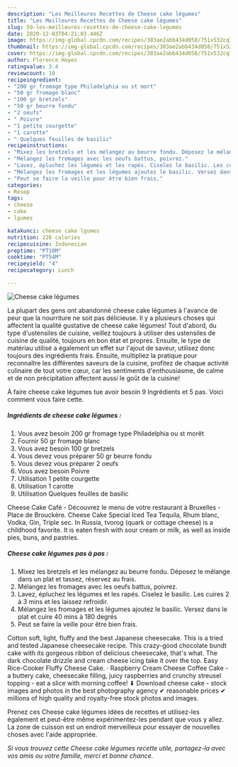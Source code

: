 ```yaml
---
description: "Les Meilleures Recettes de Cheese cake légumes"
title: "Les Meilleures Recettes de Cheese cake légumes"
slug: 59-les-meilleures-recettes-de-cheese-cake-legumes
date: 2020-12-03T04:21:03.446Z
image: https://img-global.cpcdn.com/recipes/303ae2abb434d058/751x532cq70/cheese-cake-legumes-photo-principale-de-la-recette.jpg
thumbnail: https://img-global.cpcdn.com/recipes/303ae2abb434d058/751x532cq70/cheese-cake-legumes-photo-principale-de-la-recette.jpg
cover: https://img-global.cpcdn.com/recipes/303ae2abb434d058/751x532cq70/cheese-cake-legumes-photo-principale-de-la-recette.jpg
author: Florence Hayes
ratingvalue: 3.4
reviewcount: 10
recipeingredient:
- "200 gr fromage type Philadelphia ou st mort"
- "50 gr fromage blanc"
- "100 gr bretzels"
- "50 gr beurre fondu"
- "2 oeufs"
- " Poivre"
- "1 petite courgette"
- "1 carotte"
- " Quelques feuilles de basilic"
recipeinstructions:
- "Mixez les bretzels et les mélangez au beurre fondu. Déposez le mélange dans un plat et tassez, réservez au frais."
- "Mélangez les fromages avec les oeufs battus, poivrez."
- "Lavez, épluchez les légumes et les rapés. Ciselez le basilic. Les cuires 2 à 3 mins et les laissez refroidir."
- "Mélangez les fromages et les légumes ajoutez le basilic. Versez dans le plat et cuire 40 mins à 180 degrés"
- "Peut se faire la veille pour être bien frais."
categories:
- Resep
tags:
- cheese
- cake
- lgumes

katakunci: cheese cake lgumes 
nutrition: 226 calories
recipecuisine: Indonesian
preptime: "PT10M"
cooktime: "PT54M"
recipeyield: "4"
recipecategory: Lunch

---
```



![Cheese cake légumes](https://img-global.cpcdn.com/recipes/303ae2abb434d058/751x532cq70/cheese-cake-legumes-photo-principale-de-la-recette.jpg)

La plupart des gens ont abandonné cheese cake légumes à l'avance de peur que la nourriture ne soit pas délicieuse. Il y a plusieurs choses qui affectent la qualité gustative de cheese cake légumes! Tout d'abord, du type d'ustensiles de cuisine, veillez toujours à utiliser des ustensiles de cuisine de qualité, toujours en bon état et propres. Ensuite, le type de matériau utilisé a également un effet sur l'ajout de saveur, utilisez donc toujours des ingrédients frais. Ensuite, multipliez la pratique pour reconnaître les différentes saveurs de la cuisine, profitez de chaque activité culinaire de tout votre cœur, car les sentiments d'enthousiasme, de calme et de non précipitation affectent aussi le goût de la cuisine!

<!--inarticleads1-->

À faire cheese cake légumes tue avoir besoin 9 Ingrédients et 5 pas. Voici comment vous faire cette.

##### Ingrédients de cheese cake légumes :

1. Vous avez besoin 200 gr fromage type Philadelphia ou st morêt
1. Fournir 50 gr fromage blanc
1. Vous avez besoin 100 gr bretzels
1. Vous devez vous préparer 50 gr beurre fondu
1. Vous devez vous préparer 2 oeufs
1. Vous avez besoin  Poivre
1. Utilisation 1 petite courgette
1. Utilisation 1 carotte
1. Utilisation  Quelques feuilles de basilic


Cheese Cake Café - Découvrez le menu de votre restaurant à Bruxelles - Place de Brouckère. Cheese Cake Special Iced Tea Tequila, Rhum blanc, Vodka, Gin, Triple sec. In Russia, tvorog (quark or cottage cheese) is a childhood favorite. It is eaten fresh with sour cream or milk, as well as inside pies, buns, and pastries. 

<!--inarticleads2-->

##### Cheese cake légumes pas à pas :

1. Mixez les bretzels et les mélangez au beurre fondu. Déposez le mélange dans un plat et tassez, réservez au frais.
1. Mélangez les fromages avec les oeufs battus, poivrez.
1. Lavez, épluchez les légumes et les rapés. Ciselez le basilic. Les cuires 2 à 3 mins et les laissez refroidir.
1. Mélangez les fromages et les légumes ajoutez le basilic. Versez dans le plat et cuire 40 mins à 180 degrés
1. Peut se faire la veille pour être bien frais.


Cotton soft, light, fluffy and the best Japanese cheesecake. This is a tried and tested Japanese cheesecake recipe. This crazy-good chocolate bundt cake with its gorgeous ribbon of delicious cheesecake, that&#39;s what. The dark chocolate drizzle and cream cheese icing take it over the top. Easy Rice-Cooker Fluffy Cheese Cake. · Raspberry Cream Cheese Coffee Cake - a buttery cake, cheesecake filling, juicy raspberries and crunchy streusel topping - eat a slice with morning coffee! ⬇ Download cheese cake - stock images and photos in the best photography agency ✔ reasonable prices ✔ millions of high quality and royalty-free stock photos and images. 

<!--inarticleads1-->

<p>
Prenez ces Cheese cake légumes idées de recettes et utilisez-les également et peut-être même expérimentez-les pendant que vous y allez. La zone de cuisson est un endroit merveilleux pour essayer de nouvelles choses avec l'aide appropriée.
</p>

<p>
<i>Si vous trouvez cette Cheese cake légumes recette utile, partagez-la avec vos amis ou votre famille, merci et bonne chance.</i>
</p>
